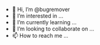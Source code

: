 - 👋 Hi, I’m @bugremover
- 👀 I’m interested in ...
- 🌱 I’m currently learning ...
- 💞️ I’m looking to collaborate on ...
- 📫 How to reach me ...

<!---
bugremover/bugremover is a ✨ special ✨ repository because its `README.md` (this file) appears on your GitHub profile.
You can click the Preview link to take a look at your changes.
--->

